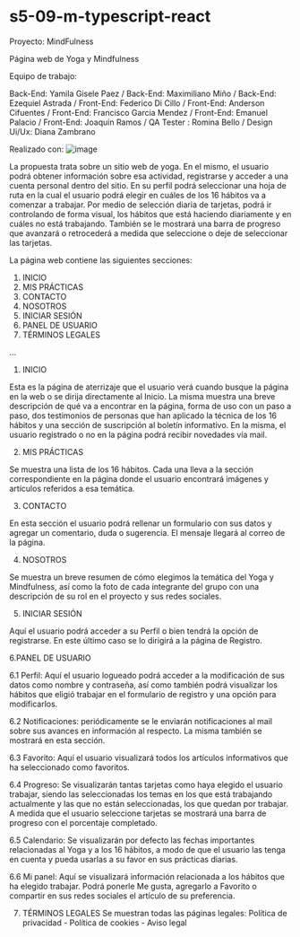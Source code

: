 # s5-09-m-typescript-react

Proyecto: MindFulness


Página web de Yoga y Mindfulness

Equipo de trabajo:

Back-End: Yamila Gisele Paez / Back-End: Maximiliano Miño / Back-End: Ezequiel Astrada / Front-End: Federico Di Cillo / Front-End: Anderson Cifuentes  / Front-End: Francisco Garcia Mendez / Front-End: Emanuel Palacio / Front-End: Joaquin Ramos / QA Tester : Romina Bello / Design Ui/Ux: Diana Zambrano

Realizado con:
![image](https://user-images.githubusercontent.com/105647455/204136664-59e43a31-b209-40fa-9980-34f378252d94.png)


La propuesta trata sobre un sitio web de yoga. En el mismo, el usuario podrá obtener información sobre esa actividad, registrarse y acceder a una cuenta personal dentro del sitio. En su perfil podrá seleccionar una hoja de ruta en la cual el usuario podrá elegir en cuáles de los 16 hábitos va a comenzar a trabajar. Por medio de selección diaria de tarjetas, podrá ir controlando de forma visual, los hábitos que está haciendo diariamente y en cuáles no está trabajando. También se le mostrará una barra de progreso que avanzará o retrocederá a medida que seleccione o deje de seleccionar las tarjetas. 



La página web contiene las siguientes secciones:

1. INICIO
2. MIS PRÁCTICAS
3. CONTACTO
4. NOSOTROS
5. INICIAR SESIÓN
6. PANEL DE USUARIO
7. TÉRMINOS LEGALES

...

1. INICIO

Esta es la página de aterrizaje que el usuario verá cuando busque la página en la web o se dirija directamente al Inicio. La misma muestra una breve descripción de qué va a encontrar en la página, forma de uso con un paso a paso, dos testimonios de personas que han aplicado la técnica de los 16 hábitos y una sección de suscripción al boletín informativo. En la misma, el usuario registrado o no en la página podrá recibir novedades vía mail. 
   


2. MIS PRÁCTICAS

Se muestra una lista de los 16 hábitos. Cada una lleva a la sección correspondiente en la página donde el usuario encontrará imágenes y artículos referidos a esa temática. 



3. CONTACTO

En esta sección el usuario podrá rellenar un formulario con sus datos y agregar un comentario, duda o sugerencia. El mensaje llegará al correo de la página. 


4. NOSOTROS

Se muestra un breve resumen de cómo elegimos la temática del Yoga y Mindfulness, así como la foto de cada integrante del grupo con una descripción de su rol en el proyecto y sus redes sociales. 


5. INICIAR SESIÓN

Aquí el usuario podrá acceder a su Perfil o bien tendrá la opción de registrarse. En este último caso se lo dirigirá a la página de Registro. 


6.PANEL DE USUARIO
 
 6.1 Perfil: Aquí el usuario logueado podrá acceder a la modificación de sus datos como nombre y contraseña, así como también podrá visualizar los hábitos que eligió trabajar en el formulario de registro y una opción para modificarlos. 
     
 6.2 Notificaciones: periódicamente se le enviarán notificaciones al mail sobre sus avances en información al respecto. La misma también se mostrará en esta sección. 
     
 6.3 Favorito: Aquí el usuario visualizará todos los artículos informativos que ha seleccionado como favoritos.
     
 6.4 Progreso: Se visualizarán tantas tarjetas como haya elegido el usuario trabajar, siendo las seleccionadas los temas en los que está trabajando actualmente y las que no están seleccionadas, los que quedan por trabajar. A medida que el usuario seleccione tarjetas se mostrará una barra de progreso con el porcentaje completado. 
     
 6.5 Calendario: Se visualizarán por defecto las fechas importantes relacionadas al Yoga y a los 16 hábitos, a modo de que el usuario las tenga en cuenta y pueda usarlas a su favor en sus prácticas diarias.
     
 6.6 Mi panel: Aquí se visualizará información relacionada a los hábitos que ha elegido trabajar. Podrá ponerle Me gusta, agregarlo a Favorito o compartir en sus redes sociales el artículo de su preferencia. 


7. TÉRMINOS LEGALES
Se muestran todas las páginas legales: Política de privacidad - Política de cookies - Aviso legal














